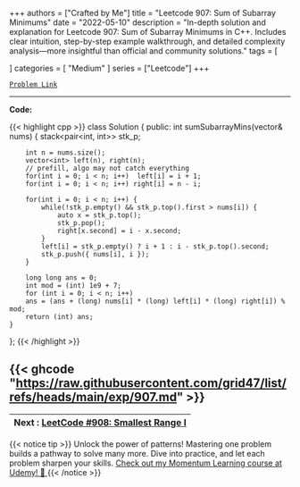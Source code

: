
+++
authors = ["Crafted by Me"]
title = "Leetcode 907: Sum of Subarray Minimums"
date = "2022-05-10"
description = "In-depth solution and explanation for Leetcode 907: Sum of Subarray Minimums in C++. Includes clear intuition, step-by-step example walkthrough, and detailed complexity analysis—more insightful than official and community solutions."
tags = [
    
]
categories = [
    "Medium"
]
series = ["Leetcode"]
+++



[`Problem Link`](https://leetcode.com/problems/sum-of-subarray-minimums/description/)

---

**Code:**

{{< highlight cpp >}}
class Solution {
public:
    int sumSubarrayMins(vector<int>& nums) {
        stack<pair<int, int>> stk_p;

        int n = nums.size();
        vector<int> left(n), right(n);
        // prefill, algo may not catch everything
        for(int i = 0; i < n; i++)  left[i] = i + 1;
        for(int i = 0; i < n; i++) right[i] = n - i;

        for(int i = 0; i < n; i++) {
            while(!stk_p.empty() && stk_p.top().first > nums[i]) {
                auto x = stk_p.top();
                stk_p.pop();
                right[x.second] = i - x.second;
            }
            left[i] = stk_p.empty() ? i + 1 : i - stk_p.top().second;
            stk_p.push({ nums[i], i });
        }
        
        long long ans = 0;
        int mod = (int) 1e9 + 7;
        for (int i = 0; i < n; i++)
        ans = (ans + (long) nums[i] * (long) left[i] * (long) right[i]) % mod;
        return (int) ans;
    }
};
{{< /highlight >}}

{{< ghcode "https://raw.githubusercontent.com/grid47/list/refs/heads/main/exp/907.md" >}}
---

| Next : [LeetCode #908: Smallest Range I](https://grid47.xyz/posts/leetcode_908) |
| --- |
{{< notice tip >}}
Unlock the power of patterns! Mastering one problem builds a pathway to solve many more. Dive into practice, and let each problem sharpen your skills. [Check out my Momentum Learning course at Udemy! 🚀 ](https://www.udemy.com/course/algorithms-and-data-structures-in-cpp/)
{{< /notice >}}

